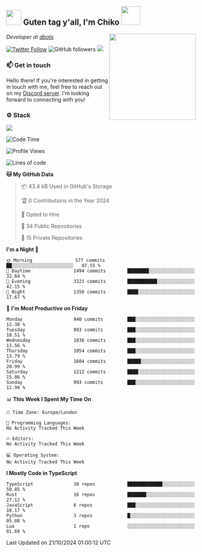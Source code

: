 <h2><img src="https://cdn.discordapp.com/emojis/1100181376730402906.gif?quality=lossless" width="40"> Guten tag y'all, I'm Chiko <img src="https://a.ppy.sh/15907233" width="50"></h2>
<a href="https://cataas.com"><img align='right' src="https://cataas.com/cat" width="230"></a>
<p><em>Developer at <a href="https://github.com/dbotsfun">dbots</a></em></p>

[![Twitter Follow](https://img.shields.io/twitter/follow/chikoxq?label=Follow)](https://twitter.com/intent/follow?screen_name=chikoxq)
![GitHub followers](https://img.shields.io/github/followers/chikof?label=Follow&style=social)
![](https://komarev.com/ghpvc/?username=chikof&color=blue)

### 📫 Get in touch
Hello there! If you're interested in getting in touch with me, feel free to reach out on my [Discord server](https://discord.gg/sejc7TnX6N). I'm looking forward to connecting with you!

### ⚙️ Stack
[![](https://skillicons.dev/icons?i=git,kubernetes,docker,js,ts,cloudflare,css,deno,express,graphql,html,mongodb,nestjs,py,react,apollo,bash,java,lua,nextjs,netlify,nodejs,ps,powershell,rust,neovim,tauri,sentry,postgres,tailwind,prisma,actix,workers)](https://skillicons.dev)

<!--START_SECTION:waka-->
![Code Time](http://img.shields.io/badge/Code%20Time-1%2C910%20hrs%2033%20mins-blue)

![Profile Views](http://img.shields.io/badge/Profile%20Views-0-blue)

![Lines of code](https://img.shields.io/badge/From%20Hello%20World%20I%27ve%20Written-6.5%20million%20lines%20of%20code-blue)

**🐱 My GitHub Data** 

> 📦 43.4 kB Used in GitHub's Storage 
 > 
> 🏆 0 Contributions in the Year 2024
 > 
> 💼 Opted to Hire
 > 
> 📜 34 Public Repositories 
 > 
> 🔑 15 Private Repositories 
 > 
**I'm a Night 🦉** 

```text
🌞 Morning                577 commits         ██░░░░░░░░░░░░░░░░░░░░░░░   07.55 % 
🌆 Daytime                2494 commits        ████████░░░░░░░░░░░░░░░░░   32.64 % 
🌃 Evening                3221 commits        ███████████░░░░░░░░░░░░░░   42.15 % 
🌙 Night                  1350 commits        ████░░░░░░░░░░░░░░░░░░░░░   17.67 % 
```
📅 **I'm Most Productive on Friday** 

```text
Monday                   940 commits         ███░░░░░░░░░░░░░░░░░░░░░░   12.30 % 
Tuesday                  803 commits         ███░░░░░░░░░░░░░░░░░░░░░░   10.51 % 
Wednesday                1036 commits        ███░░░░░░░░░░░░░░░░░░░░░░   13.56 % 
Thursday                 1054 commits        ███░░░░░░░░░░░░░░░░░░░░░░   13.79 % 
Friday                   1604 commits        █████░░░░░░░░░░░░░░░░░░░░   20.99 % 
Saturday                 1212 commits        ████░░░░░░░░░░░░░░░░░░░░░   15.86 % 
Sunday                   993 commits         ███░░░░░░░░░░░░░░░░░░░░░░   12.99 % 
```


📊 **This Week I Spent My Time On** 

```text
🕑︎ Time Zone: Europe/London

💬 Programming Languages: 
No Activity Tracked This Week

🔥 Editors: 
No Activity Tracked This Week

💻 Operating System: 
No Activity Tracked This Week
```

**I Mostly Code in TypeScript** 

```text
TypeScript               30 repos            █████████████░░░░░░░░░░░░   50.85 % 
Rust                     16 repos            ███████░░░░░░░░░░░░░░░░░░   27.12 % 
JavaScript               6 repos             ███░░░░░░░░░░░░░░░░░░░░░░   10.17 % 
Python                   3 repos             █░░░░░░░░░░░░░░░░░░░░░░░░   05.08 % 
Lua                      1 repo              ░░░░░░░░░░░░░░░░░░░░░░░░░   01.69 % 
```




 Last Updated on 21/10/2024 01:00:12 UTC
<!--END_SECTION:waka-->


<!--
<p align="center">
     <a href="https://discord.gg/HhybNhchcC"><img src="https://invidget.switchblade.xyz/sejc7TnX6N" align="center" ><a>
</p> 
-->
